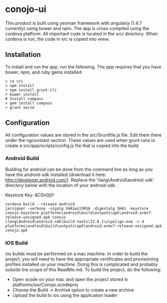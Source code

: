 conojo-ui
=========

This product is built using yeoman framework with angularjs (1.4.7 currently) using bower and npm.  The app is cross-compiled using
the cordova platform.  All important code is located in the src/ directory.  When cordova is run, the code in src is copied into www.

## Installation
To install and run the app, run the following.  The app requires that you have bower, npm, and ruby gems installed:
```
> cd src
> npm install
> npm install grunt-cli
> bower install
# Install compass
> gem install compass
> grunt serve
```

## Configuration

All configuration values are stored in the src/Gruntfile.js file.  Edit them there under the ngconstant section.  These values
are used when grunt runs to create a src/app/scripts/config.js file that is copied into the build.

### Android Build

Building for android can be done from the command line as long as you have the android-sdk installed (download it here: http://developer.android.com/).
Replace the '\lang\Android\android-sdk\' directory below with the location of your android-sdk.

Keystore Key: &C0n0j0!

```
cordova build --release android
jarsigner -verbose -sigalg SHA1withRSA -digestalg SHA1 -keystore conojo.keystore platforms\android\build\outputs\apk\android-armv7-release-unsigned.apk conojo
\lang\Android\android-sdk\build-tools\22.0.1\zipalign.exe -v 4 platforms\android\build\outputs\apk\android-armv7-release-unsigned.apk conojo.apk

```


### IOS Build
ios builds must be performed on a mac machine.  In order to build the project, you will need to have the appropriate certificates and provisioning
profiles installed on your machine.  Doing this is complicated and probably outside the scope of this ReadMe.md.  To build the project, do the following:

* Open xcode on your mac and open the project stored in platforms/ios/Conojo.xcodeproj
* Choose the Build -> Archive option to create a new archive
* Upload the build to ios using the application loader